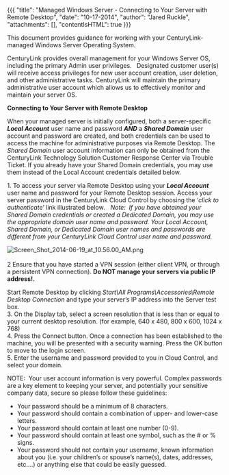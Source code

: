 {{{
  "title": "Managed Windows Server - Connecting to Your Server with Remote Desktop",
  "date": "10-17-2014",
  "author": "Jared Ruckle",
  "attachments": [],
  "contentIsHTML": true
}}}

<p>This document provides guidance for working with your CenturyLink-managed Windows Server Operating System.</p>
<p>CenturyLink provides overall management for your Windows Server OS, including the primary Admin user privileges.&nbsp;&nbsp; Designated customer user(s) will receive access privileges for new user account creation, user deletion, and other administrative
  tasks. CenturyLink will maintain the primary administrative user account which allows us to effectively monitor and maintain your server OS.</p>
<p><strong>Connecting to Your Server with Remote Desktop</strong>
</p>
<p>When your managed server is initially configured, both a server-specific <strong><em>Local Account</em></strong> user name and password <strong><em>AND</em></strong> a <strong><em>Shared Domain</em></strong> user account and password are created, and
  both credentials can be used to access the machine for administrative purposes via Remote Desktop. The <em>Shared Domain</em> user account information can only be obtained from the CenturyLink Technology Solution Customer Response Center via Trouble
  Ticket. If you already have your Shared Domain credentials, you may use them instead of the Local Account credentials detailed below.</p>
<p>1. To access your server via Remote Desktop using your <strong><em>Local Account</em></strong> user name and password for your Remote Desktop session. Access your server password in the CenturyLink Cloud Control by choosing the ‘<em>click to authenticate</em>’
  link illustrated below<em>.&nbsp;&nbsp; Note:&nbsp; If you have obtained your Shared Domain credentials or created a Dedicated Domain, you may use the appropriate domain user name and password. Your Local Account, Shared Domain, or Dedicated Domain user names and passwords are different from your CenturyLink Cloud Control user name and password.</em>
</p>

<p><img src="https://t3n.zendesk.com/attachments/token/6tfHYCovnaybmZj7pDxCakmxX/?name=Screen+Shot+2014-06-19+at+10.56.00+AM.png" alt="Screen_Shot_2014-06-19_at_10.56.00_AM.png" />
  <br />&nbsp;
  <br />2 Ensure that you have started a VPN session (either client VPN, or through a persistent VPN connection). <strong>Do NOT manage your servers via public IP address!.</strong>
</p>
<p> Start Remote Desktop by clicking <em>Start\All Programs\Accessories\Remote Desktop Connection</em> and type your server’s IP address into the Server test box.
  <br />3. On the Display tab, select a screen resolution that is less than or equal to your current desktop resolution. (for example, 640 x 480, 800 x 600, 1024 x 768)
  <br />4. Press the Connect button. Once a connection has been established to the machine, you will be presented with a security warning. Press the OK button to move to the login screen.
  <br />5. Enter the username and password provided to you in Cloud Control, and select your domain.</p>
<p>NOTE: &nbsp;Your user account information is very powerful. Complex passwords are a key element to keeping your server, and potentially your sensitive company data, secure so please follow these guidelines:</p>
<ul>
  <li>Your password should be a minimum of 8 characters.</li>
  <li>Your password should contain a combination of upper- and lower-case letters.</li>
  <li>Your password should contain at least one number (0-9).</li>
  <li>Your password should contain at least one symbol, such as the # or % signs.</li>
  <li>Your password should not contain your username, known information about you (i.e. your children’s or spouse’s name(s), dates, addresses, etc….) or anything else that could be easily guessed.</li>
</ul>